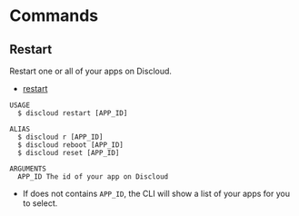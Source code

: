 # Commands

## Restart

Restart one or all of your apps on Discloud.

- [restart](#restart)

```sh-session
USAGE
  $ discloud restart [APP_ID]

ALIAS
  $ discloud r [APP_ID]
  $ discloud reboot [APP_ID]
  $ discloud reset [APP_ID]

ARGUMENTS
  APP_ID The id of your app on Discloud
```

- If does not contains `APP_ID`, the CLI will show a list of your apps for you to select.
